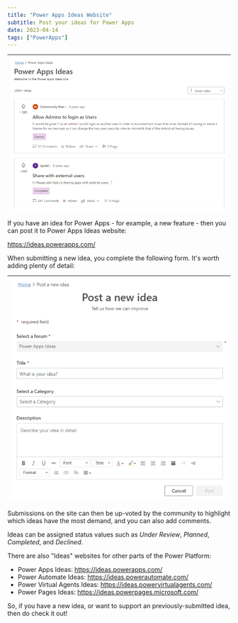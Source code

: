 ```yaml
---
title: "Power Apps Ideas Website"
subtitle: Post your ideas for Power Apps
date: 2023-04-14
tags: ["PowerApps"]
---
```


|![Power Apps Ideas website.](/img/2023-04-14-power-apps-ideas-website/power-apps-ideas.png "Power Apps Ideas website.")|
|-|

If you have an idea for Power Apps - for example, a new feature - then you can post it to Power Apps Ideas website:

https://ideas.powerapps.com/

When submitting a new idea, you complete the following form. It's worth adding plenty of detail:

|![Power Apps Ideas - Post a new idea.](/img/2023-04-14-power-apps-ideas-website/power-apps-ideas-post-a-new-idea.png "Power Apps Ideas - Post a new idea.")|
|-|

Submissions on the site can then be up-voted by the community to highlight which ideas have the most demand, and you can also add comments.

Ideas can be assigned status values such as *Under Review*, *Planned*, *Completed*, and *Declined*.

There are also "Ideas" websites for other parts of the Power Platform:

- Power Apps Ideas: https://ideas.powerapps.com/
- Power Automate Ideas: https://ideas.powerautomate.com/
- Power Virtual Agents Ideas: https://ideas.powervirtualagents.com/
- Power Pages Ideas: https://ideas.powerpages.microsoft.com/

So, if you have a new idea, or want to support an previously-submitted idea, then do check it out!